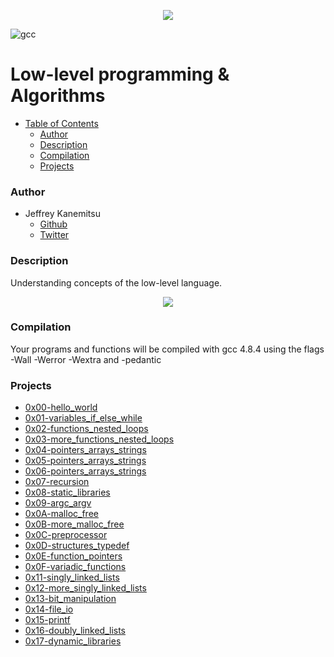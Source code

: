 <p align="center">
<a href="https://www.holbertonschool.com/"><img src="https://s3.amazonaws.com/bloc-global-assets/almanac-assets/bootcamps/logos/000/002/676/original/Holberton-School.png?1467187334"/>
</a>
</p>

![gcc](https://img.shields.io/badge/gcc-v4.8.4-lightgrey.svg)

# Low-level programming & Algorithms #

* [Table of Contents](#table-of-contents)
	* [Author](#author)
	* [Description](#description)
	* [Compilation](#compilation)
	* [Projects](#projects)
### Author ###
* Jeffrey Kanemitsu
    * [Github](https://github.com/jeffreykanemitsu)
    * [Twitter](https://twitter.com/canofmisosoup)

### Description ###
Understanding concepts of the low-level language.

<p align="center">
<a href="https://en.wikipedia.org/wiki/C_(programming_language)"><img src="http://www.unixstickers.com/image/cache/data/stickers/C/C%20language.sh-600x600.png"/>
</a>
</p>

### Compilation ###
Your programs and functions will be compiled with gcc 4.8.4 using the flags -Wall -Werror -Wextra and -pedantic

### Projects ###
* [0x00-hello_world](https://github.com/jeffreykanemitsu/holbertonschool-low_level_programming/tree/master/0x00-hello_world)
* [0x01-variables_if_else_while](https://github.com/jeffreykanemitsu/holbertonschool-low_level_programming/tree/master/0x01-variables_if_else_while)
* [0x02-functions_nested_loops](https://github.com/jeffreykanemitsu/holbertonschool-low_level_programming/tree/master/0x02-functions_nested_loops)
* [0x03-more_functions_nested_loops](https://github.com/jeffreykanemitsu/holbertonschool-low_level_programming/tree/master/0x03-more_functions_nested_loops)
* [0x04-pointers_arrays_strings](https://github.com/jeffreykanemitsu/holbertonschool-low_level_programming/tree/master/0x04-pointers_arrays_strings)
* [0x05-pointers_arrays_strings](https://github.com/jeffreykanemitsu/holbertonschool-low_level_programming/tree/master/0x05-pointers_arrays_strings)
* [0x06-pointers_arrays_strings](https://github.com/jeffreykanemitsu/holbertonschool-low_level_programming/tree/master/0x06-pointers_arrays_strings)
* [0x07-recursion](https://github.com/jeffreykanemitsu/holbertonschool-low_level_programming/tree/master/0x07-recursion)
* [0x08-static_libraries](https://github.com/jeffreykanemitsu/holbertonschool-low_level_programming/tree/master/0x08-static_libraries)
* [0x09-argc_argv](https://github.com/jeffreykanemitsu/holbertonschool-low_level_programming/tree/master/0x09-argc_argv)
* [0x0A-malloc_free](https://github.com/jeffreykanemitsu/holbertonschool-low_level_programming/tree/master/0x0A-malloc_free)
* [0x0B-more_malloc_free](https://github.com/jeffreykanemitsu/holbertonschool-low_level_programming/tree/master/0x0B-more_malloc_free)
* [0x0C-preprocessor](https://github.com/jeffreykanemitsu/holbertonschool-low_level_programming/tree/master/0x0C-preprocessor)
* [0x0D-structures_typedef](https://github.com/jeffreykanemitsu/holbertonschool-low_level_programming/tree/master/0x0D-structures_typedef)
* [0x0E-function_pointers](https://github.com/jeffreykanemitsu/holbertonschool-low_level_programming/tree/master/0x0E-function_pointers)
* [0x0F-variadic_functions](https://github.com/jeffreykanemitsu/holbertonschool-low_level_programming/tree/master/0x0F-variadic_functions)
* [0x11-singly_linked_lists](https://github.com/jeffreykanemitsu/holbertonschool-low_level_programming/tree/master/0x11-singly_linked_lists)
* [0x12-more_singly_linked_lists](https://github.com/jeffreykanemitsu/holbertonschool-low_level_programming/tree/master/0x12-more_singly_linked_lists)
* [0x13-bit_manipulation](https://github.com/jeffreykanemitsu/holbertonschool-low_level_programming/tree/master/0x13-bit_manipulation)
* [0x14-file_io](https://github.com/jeffreykanemitsu/holbertonschool-low_level_programming/tree/master/0x14-file_io)
* [0x15-printf](https://github.com/Hillmonkey/printf)
* [0x16-doubly_linked_lists](https://github.com/jeffreykanemitsu/holbertonschool-low_level_programming/tree/master/0x16-doubly_linked_lists)
* [0x17-dynamic_libraries](https://github.com/jeffreykanemitsu/holbertonschool-low_level_programming/tree/master/0x17-dynamic_libraries)
